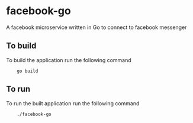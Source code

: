 # facebook-go
A facebook microservice written in Go to connect to facebook messenger 

## To build

To build the application run the following command

        go build

## To run

To run the built application run the following command

        ./facebook-go
